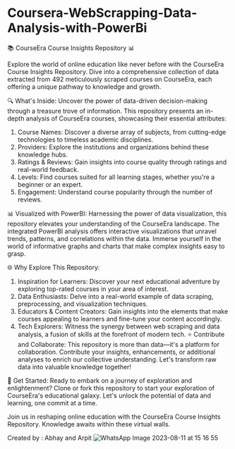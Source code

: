 # Coursera-WebScrapping-Data-Analysis-with-PowerBi
📚 CourseEra Course Insights Repository 📊

Explore the world of online education like never before with the CourseEra Course Insights Repository. Dive into a comprehensive collection of data extracted from 492 meticulously scraped courses on CourseEra, each offering a unique pathway to knowledge and growth.

🔍 What's Inside: Uncover the power of data-driven decision-making through a treasure trove of information. This repository presents an in-depth analysis of CourseEra courses, showcasing their essential attributes:

1. Course Names: Discover a diverse array of subjects, from cutting-edge technologies to timeless academic disciplines.
2. Providers: Explore the institutions and organizations behind these knowledge hubs.
3. Ratings & Reviews: Gain insights into course quality through ratings and real-world feedback.
4. Levels: Find courses suited for all learning stages, whether you're a beginner or an expert.
5. Engagement: Understand course popularity through the number of reviews.

📊 Visualized with PowerBI: Harnessing the power of data visualization, this repository elevates your understanding of the CourseEra landscape. The integrated PowerBI analysis offers interactive visualizations that unravel trends, patterns, and correlations within the data. Immerse yourself in the world of informative graphs and charts that make complex insights easy to grasp.

🌐 Why Explore This Repository:

1. Inspiration for Learners: Discover your next educational adventure by exploring top-rated courses in your area of interest.
2. Data Enthusiasts: Delve into a real-world example of data scraping, preprocessing, and visualization techniques.
3. Educators & Content Creators: Gain insights into the elements that make courses appealing to learners and fine-tune your content accordingly.
4. Tech Explorers: Witness the synergy between web scraping and data analysis, a fusion of skills at the forefront of modern tech.
⭐ Contribute and Collaborate: This repository is more than data—it's a platform for collaboration. Contribute your insights, enhancements, or additional analyses to enrich our collective understanding. Let's transform raw data into valuable knowledge together!

🚀 Get Started: Ready to embark on a journey of exploration and enlightenment? Clone or fork this repository to start your exploration of CourseEra's educational galaxy. Let's unlock the potential of data and learning, one commit at a time.

Join us in reshaping online education with the CourseEra Course Insights Repository. Knowledge awaits within these virtual walls.

Created by : Abhay and Arpit
![WhatsApp Image 2023-08-11 at 15 16 55](https://github.com/monkechat/Coursera-WebScrapping-Data-Analysis-with-PowerBi-/assets/71859821/d6dafc30-cece-4859-bbec-74c87ea95bc5)

